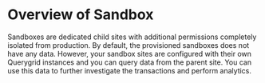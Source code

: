 # Overview of Sandbox
Sandboxes are dedicated child sites with additional permissions completely isolated from production.
By default, the provisioned sandboxes does not have any data. However, your sandbox sites are configured with their own Querygrid instances and you can query data from the parent site. 
You can use this data to further investigate the transactions and perform analytics.




